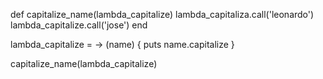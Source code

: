 def capitalize_name(lambda_capitalize)
lambda_capitaliza.call('leonardo')
lambda_capitalize.call('jose')
end

lambda_capitalize = -> (name) { puts name.capitalize }

capitalize_name(lambda_capitalize)
